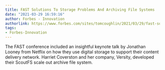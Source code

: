```yaml
---
title: FAST Solutions To Storage Problems And Archiving File Systems
date: "2021-03-29 16:59:16"
author: Forbes - Innovation
authorlink: https://www.forbes.com/sites/tomcoughlin/2021/03/29/fast-solutions-to-storage-problems-and-archiving-file-systems/
tags:
- Forbes-Innovation
---
```

The FAST conference included an insightful keynote talk by Jonathan Looney from Netflix on how they use digital storage to support their content delivery network.  Harriet Coverston and her company, Versity, developed their ScoutFS scale out archive file system.